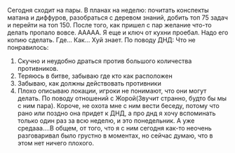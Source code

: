 Сегодня сходит на пары. В планах на неделю: почитать конспекты матана и диффуров, разобраться с деревом знаний, добить топ 75 задач и перейти на топ 150. После того, как пришел с пар желание что-то делать пропало вовсе. ААААА. Я еще и ключ от кухни проебал. Надо его копию сделать. Где... Как... Хуй знает. По поводу ДНД: 
Что не понравилось:
1. Скучно и неудобно драться против большого количества противников. 
2. Теряюсь в битве, забываю где кто как расположен
3. Забываю, как должны действовать противники
4. Плохо описываю локации, игроки не понимают, что они могут делать.
По поводу отношений с Жорой(Звучит странно, будто бы мы с ним пара). Короче, не охота мне с ним вести беседу, потому что рано или поздно она придет к ДНД, а про днд я хочу вспоминать только один раз за всю неделю, и это понедельник. А уже средааа....В общем, от того, что я с ним сегодня как-то неочень разговаривал было грустно в моментах, но сейчас думаю, что в этом нет ничего плохого.